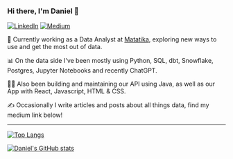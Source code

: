 ### Hi there, I'm Daniel 👋

<a href="https://www.linkedin.com/in/danielpdwalker/" target="_blank"><img src="https://img.shields.io/badge/LinkedIn-Profile-blue?logo=linkedin" alt="LinkedIn"></a> <a href="https://medium.com/@danielpdwalker" target="_blank"><img src="https://img.shields.io/badge/Medium-Profile-black?logo=medium" alt="Medium"></a>

💼 Currently working as a Data Analyst at [Matatika](https://www.matatika.com/), exploring new ways to use and get the most out of data.

📊 On the data side I've been mostly using Python, SQL, dbt, Snowflake, Postgres, Jupyter Notebooks and recently ChatGPT.

👨‍💻 Also been building and maintaining our API using Java, as well as our App with React, Javascript, HTML & CSS.

✍️ Occasionally I write articles and posts about all things data, find my medium link below!

---

[![Top Langs](https://github-readme-stats-git-masterrstaa-rickstaa.vercel.app/api/top-langs/?username=danielpdwalker&theme=tokyonight&hide=jupyter%20notebook&layout=compact)](https://github.com/anuraghazra/github-readme-stats)

[![Daniel's GitHub stats](https://github-readme-stats.vercel.app/api?username=danielpdwalker&theme=tokyonight&show_icons=true&count_private=true&number_format=long)](https://github.com/anuraghazra/github-readme-stats)

<!--
**DanielPDWalker/DanielPDWalker** is a ✨ _special_ ✨ repository because its `README.md` (this file) appears on your GitHub profile.

Here are some ideas to get you started:

- 🔭 I’m currently working on ...
- 🌱 I’m currently learning ...
- 👯 I’m looking to collaborate on ...
- 🤔 I’m looking for help with ...
- 💬 Ask me about ...
- 📫 How to reach me: ...
- 😄 Pronouns: ...
- ⚡ Fun fact: ...
-->
